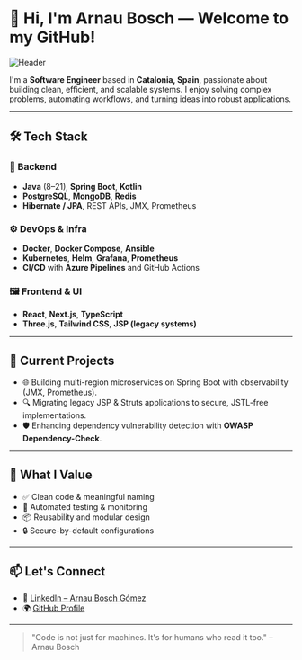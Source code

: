 # 👋 Hi, I'm Arnau Bosch — Welcome to my GitHub!

![Header](https://capsule-render.vercel.app/api?type=waving&color=gradient&height=200&section=header&text=Arnau%20Bosch&fontSize=45&fontAlignY=35)

I'm a **Software Engineer** based in **Catalonia, Spain**, passionate about building clean, efficient, and scalable systems. I enjoy solving complex problems, automating workflows, and turning ideas into robust applications.

---

## 🛠 Tech Stack

### 🔧 Backend
- **Java** (8–21), **Spring Boot**, **Kotlin**
- **PostgreSQL**, **MongoDB**, **Redis**
- **Hibernate / JPA**, REST APIs, JMX, Prometheus

### ⚙️ DevOps & Infra
- **Docker**, **Docker Compose**, **Ansible**
- **Kubernetes**, **Helm**, **Grafana**, **Prometheus**
- **CI/CD** with **Azure Pipelines** and GitHub Actions

### 🖼 Frontend & UI
- **React**, **Next.js**, **TypeScript**
- **Three.js**, **Tailwind CSS**, **JSP (legacy systems)**

---

## 🚀 Current Projects

- 🌐 Building multi-region microservices on Spring Boot with observability (JMX, Prometheus).
- 🔍 Migrating legacy JSP & Struts applications to secure, JSTL-free implementations.
- 🛡️ Enhancing dependency vulnerability detection with **OWASP Dependency-Check**.

---

## 🧠 What I Value

- ✅ Clean code & meaningful naming
- 🧪 Automated testing & monitoring
- 📦 Reusability and modular design
- 🔒 Secure-by-default configurations

---

## 📫 Let's Connect

- 💼 [LinkedIn – Arnau Bosch Gómez](https://www.linkedin.com/in/arnau-bosch-g%C3%B3mez-092709236/)
- 🌍 [GitHub Profile](https://github.com/b0-0sk)

---

> "Code is not just for machines. It's for humans who read it too." – Arnau Bosch
